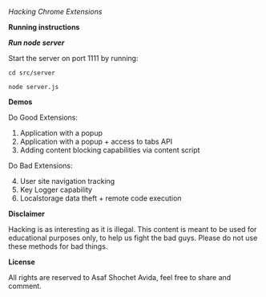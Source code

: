_Hacking Chrome Extensions_

**Running instructions**

**_Run node server_**

Start the server on port 1111 by running:

`cd src/server`

`node server.js`

**Demos**

Do Good Extensions:

1. Application with a popup
2. Application with a popup + access to tabs API
3. Adding content blocking capabilities via content script

Do Bad Extensions:

4. User site navigation tracking
5. Key Logger capability
6. Localstorage data theft + remote code execution

**Disclaimer**

Hacking is as interesting as it is illegal.
This content is meant to be used for educational purposes only, to help us fight the bad guys.
Please do not use these methods for bad things.

**License**

All rights are reserved to Asaf Shochet Avida, feel free to share and comment.
